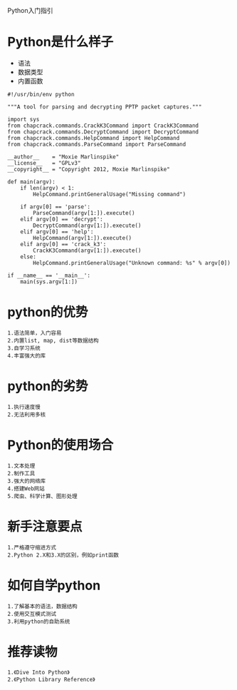 Python入门指引

# Python是什么样子
- 语法
- 数据类型
- 内置函数

```
#!/usr/bin/env python

"""A tool for parsing and decrypting PPTP packet captures."""

import sys
from chapcrack.commands.CrackK3Command import CrackK3Command
from chapcrack.commands.DecryptCommand import DecryptCommand
from chapcrack.commands.HelpCommand import HelpCommand
from chapcrack.commands.ParseCommand import ParseCommand

__author__    = "Moxie Marlinspike"
__license__   = "GPLv3"
__copyright__ = "Copyright 2012, Moxie Marlinspike"

def main(argv):
    if len(argv) < 1:
        HelpCommand.printGeneralUsage("Missing command")

    if argv[0] == 'parse':
        ParseCommand(argv[1:]).execute()
    elif argv[0] == 'decrypt':
        DecryptCommand(argv[1:]).execute()
    elif argv[0] == 'help':
        HelpCommand(argv[1:]).execute()
    elif argv[0] == 'crack_k3':
        CrackK3Command(argv[1:]).execute()
    else:
        HelpCommand.printGeneralUsage("Unknown command: %s" % argv[0])

if __name__ == '__main__':
    main(sys.argv[1:])
```

# python的优势
    1.语法简单，入门容易
    2.内置list, map, dist等数据结构
    3.自学习系统
    4.丰富强大的库

# python的劣势
    1.执行速度慢
    2.无法利用多核

# Python的使用场合
    1.文本处理
    2.制作工具
    3.强大的网络库
    4.搭建Web网站
    5.爬虫、科学计算、图形处理

# 新手注意要点
    1.严格遵守缩进方式
    2.Python 2.X和3.X的区别，例如print函数

# 如何自学python
    1.了解基本的语法，数据结构
    2.使用交互模式测试
    3.利用python的自助系统

# 推荐读物
    1.《Dive Into Python》
    2.《Python Library Reference》
